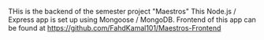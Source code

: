 THis is the backend of the semester project "Maestros"
This Node.js / Express app is set up using Mongoose / MongoDB.
Frontend of this app can be found at https://github.com/FahdKamal101/Maestros-Frontend
